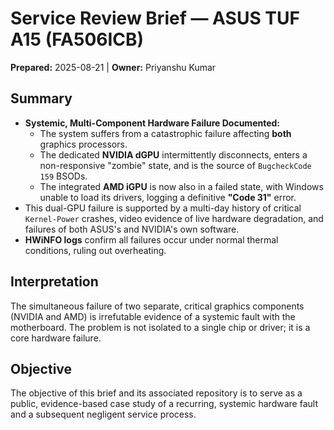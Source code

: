 ﻿# Service Review Brief — ASUS TUF A15 (FA506ICB)
**Prepared:** 2025-08-21 | **Owner:** Priyanshu Kumar

## Summary
- **Systemic, Multi-Component Hardware Failure Documented:**
  - The system suffers from a catastrophic failure affecting **both** graphics processors.
  - The dedicated **NVIDIA dGPU** intermittently disconnects, enters a non-responsive "zombie" state, and is the source of `BugcheckCode 159` BSODs.
  - The integrated **AMD iGPU** is now also in a failed state, with Windows unable to load its drivers, logging a definitive **"Code 31"** error.
- This dual-GPU failure is supported by a multi-day history of critical `Kernel-Power` crashes, video evidence of live hardware degradation, and failures of both ASUS's and NVIDIA's own software.
- **HWiNFO logs** confirm all failures occur under normal thermal conditions, ruling out overheating.

## Interpretation
The simultaneous failure of two separate, critical graphics components (NVIDIA and AMD) is irrefutable evidence of a systemic fault with the motherboard. The problem is not isolated to a single chip or driver; it is a core hardware failure.

## Objective
The objective of this brief and its associated repository is to serve as a public, evidence-based case study of a recurring, systemic hardware fault and a subsequent negligent service process.



